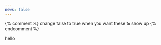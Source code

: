 ```yaml
---
news: false
---
```


{% comment %}
change false to true when you want these to show up 
{% endcomment %}


hello
